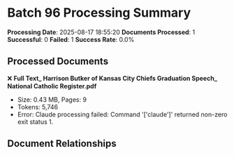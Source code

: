 # Batch 96 Processing Summary

**Processing Date**: 2025-08-17 18:55:20
**Documents Processed**: 1
**Successful**: 0
**Failed**: 1
**Success Rate**: 0.0%

## Processed Documents

❌ **Full Text_ Harrison Butker of Kansas City Chiefs Graduation Speech_ National Catholic Register.pdf**
   - Size: 0.43 MB, Pages: 9
   - Tokens: 5,746
   - Error: Claude processing failed: Command '['claude']' returned non-zero exit status 1.

## Document Relationships
